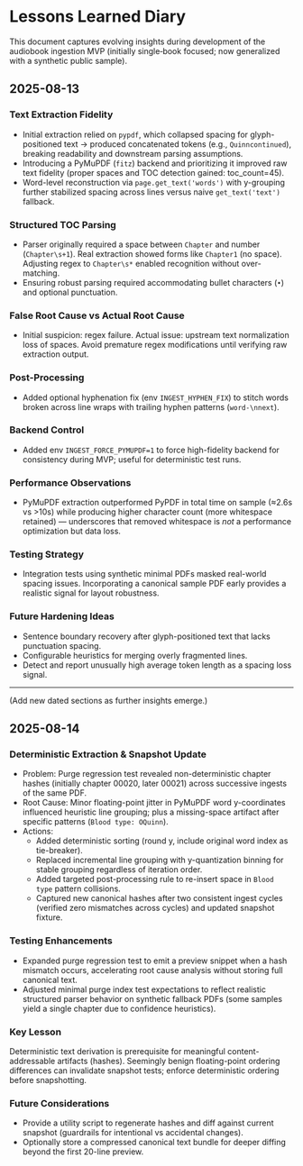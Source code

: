 # Lessons Learned Diary

This document captures evolving insights during development of the audiobook ingestion MVP (initially single‑book focused; now generalized with a synthetic public sample).

## 2025-08-13

### Text Extraction Fidelity

- Initial extraction relied on `pypdf`, which collapsed spacing for glyph-positioned text -> produced concatenated tokens (e.g., `Quinncontinued`), breaking readability and downstream parsing assumptions.
- Introducing a PyMuPDF (`fitz`) backend and prioritizing it improved raw text fidelity (proper spaces and TOC detection gained: toc_count=45).
- Word-level reconstruction via `page.get_text('words')` with y-grouping further stabilized spacing across lines versus naive `get_text('text')` fallback.

### Structured TOC Parsing

- Parser originally required a space between `Chapter` and number (`Chapter\s+1`). Real extraction showed forms like `Chapter1` (no space). Adjusting regex to `Chapter\s*` enabled recognition without over-matching.
- Ensuring robust parsing required accommodating bullet characters (`•`) and optional punctuation.

### False Root Cause vs Actual Root Cause

- Initial suspicion: regex failure. Actual issue: upstream text normalization loss of spaces. Avoid premature regex modifications until verifying raw extraction output.

### Post-Processing

- Added optional hyphenation fix (env `INGEST_HYPHEN_FIX`) to stitch words broken across line wraps with trailing hyphen patterns (`word-\nnext`).

### Backend Control

- Added env `INGEST_FORCE_PYMUPDF=1` to force high-fidelity backend for consistency during MVP; useful for deterministic test runs.

### Performance Observations

- PyMuPDF extraction outperformed PyPDF in total time on sample (≈2.6s vs >10s) while producing higher character count (more whitespace retained) — underscores that removed whitespace is *not* a performance optimization but data loss.

### Testing Strategy

- Integration tests using synthetic minimal PDFs masked real-world spacing issues. Incorporating a canonical sample PDF early provides a realistic signal for layout robustness.

### Future Hardening Ideas

- Sentence boundary recovery after glyph-positioned text that lacks punctuation spacing.
- Configurable heuristics for merging overly fragmented lines.
- Detect and report unusually high average token length as a spacing loss signal.

---
(Add new dated sections as further insights emerge.)

## 2025-08-14

### Deterministic Extraction & Snapshot Update

- Problem: Purge regression test revealed non-deterministic chapter hashes (initially chapter 00020, later 00021) across successive ingests of the same PDF.
- Root Cause: Minor floating-point jitter in PyMuPDF word y-coordinates influenced heuristic line grouping; plus a missing-space artifact after specific patterns (`Blood type: OQuinn`).
- Actions:
	- Added deterministic sorting (round y, include original word index as tie-breaker).
	- Replaced incremental line grouping with y-quantization binning for stable grouping regardless of iteration order.
	- Added targeted post-processing rule to re-insert space in `Blood type` pattern collisions.
	- Captured new canonical hashes after two consistent ingest cycles (verified zero mismatches across cycles) and updated snapshot fixture.

### Testing Enhancements

- Expanded purge regression test to emit a preview snippet when a hash mismatch occurs, accelerating root cause analysis without storing full canonical text.
- Adjusted minimal purge index test expectations to reflect realistic structured parser behavior on synthetic fallback PDFs (some samples yield a single chapter due to confidence heuristics).

### Key Lesson

Deterministic text derivation is prerequisite for meaningful content-addressable artifacts (hashes). Seemingly benign floating-point ordering differences can invalidate snapshot tests; enforce deterministic ordering before snapshotting.

### Future Considerations

- Provide a utility script to regenerate hashes and diff against current snapshot (guardrails for intentional vs accidental changes).
- Optionally store a compressed canonical text bundle for deeper diffing beyond the first 20-line preview.
